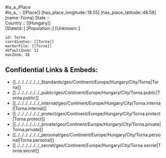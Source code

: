 ﻿---
location: [48.58,18.55] 
mapzoom: [7,12] 
mapmarker: city 
type: City
tags:
- geo/City


SpocWebEntityId: 34912
isDeleted: false
confidential: public

---
#is_a_/Place  
#is_a_ :: [[Place]] 
[has_place_longitude::18.55] 
[has_place_latitude::48.58] 
[name::Torna] 
State ::  
Country :: [[Hungary]]  
[StateId::] 
[Population::] 
[Unknown::] 


```leaflet
id: Torna
coordinates: [[Torna]] 
markerFile: [[Torna]] 
defaultZoom: 11 
maxZoom: 18
```


## Confidential Links & Embeds: 
- [[../../../../../../_Standards/geo/Continent/Europe/Hungary/City/Torna|Torna]] 
- [[../../../../../../_public/geo/Continent/Europe/Hungary/City/Torna.public|Torna.public]] 
- [[../../../../../../_internal/geo/Continent/Europe/Hungary/City/Torna.internal|Torna.internal]] 
- [[../../../../../../_protect/geo/Continent/Europe/Hungary/City/Torna.protect|Torna.protect]] 
- [[../../../../../../_private/geo/Continent/Europe/Hungary/City/Torna.private|Torna.private]] 
- [[../../../../../../_personal/geo/Continent/Europe/Hungary/City/Torna.personal|Torna.personal]] 
- [[../../../../../../_secret/geo/Continent/Europe/Hungary/City/Torna.secret|Torna.secret]] 

